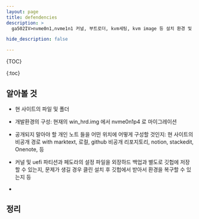 ```yaml
---
layout: page
title: defendencies
description: >
  ga502IV>nvme0n1,nvme1n1 커널, 부트로더, kvm세팅, kvm image 등 설치 환경 및 파일을 어떻게 관리하고 보관할 것인지 등등 정리

hide_description: false

---
```


{TOC}

{:toc}

## 알아볼 것

- 현 사이트의 파일 및 폴더

- 개발환경의 구성: 현재의 win_hrd.img 에서 nvme0n1p4 로 마이그레이션

- 공개되지 말아야 할 개인 노트 들을 어떤 위치에 어떻게 구성할 것인지: 현 사이트의 비공개 경로 with marktext, 로컬,  github 비공개 리포지토리, notion, stackedit, Onenote, 등

- 커널 및 uefi 파티션과 페도라의 설정 파일을 외장하드 백업과 별도로 깃헙에 저장할 수 있는지, 문제가 생길 경우 클린 설치 후 깃헙에서 받아서 환경을 복구할 수 있는지 등

- 

## 정리
